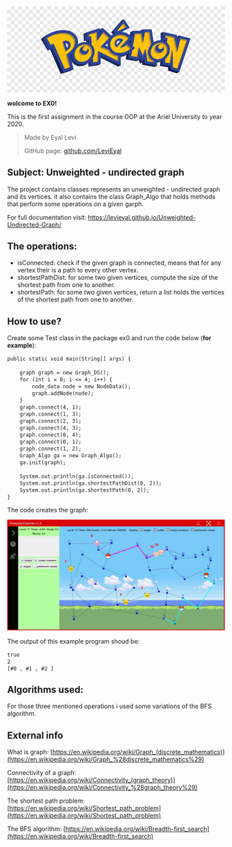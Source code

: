 ![enter image description here](https://github.com/LeviEyal/OOP-EX2-Weighted-directed-graph/blob/master/screenshots/pokemon-logo.png)

**wolcome to EX0!**

This is the first assignment in the course OOP at the Ariel University to year 2020.

> Made by Eyal Levi
>
> GitHub page: [github.com/LeviEyal](github.com/LeviEyal)


## Subject: Unweighted - undirected graph

The project contains classes represents an  unweighted - undirected graph and its vertices. it also contains the class Graph_Algo that holds methods that perform some operations on a given garph.

For full documentation visit:
https://levieyal.github.io/Unweighted-Undirected-Graph/

## The operations:

 - isConnected: check if the given graph is connected, means that for any vertex their is a path to every other vertex.
 - shortestPathDist: for some two given vertices, compute the size of the shortest path from one to another.
- shortestPath: for some two given vertices, return a list holds the vertices of the shortest path from one to another.

## How to use?

 Create some Test class in the package ex0 and run the code below (**for example**):
 

    public static void main(String[] args) {  
  
	    graph graph = new Graph_DS();  
	    for (int i = 0; i <= 4; i++) {  
	        node_data node = new NodeData();  
	        graph.addNode(node);  
	    }  
	    graph.connect(4, 1);  
	    graph.connect(1, 3);  
	    graph.connect(2, 3);  
	    graph.connect(4, 3);  
	    graph.connect(0, 4);  
	    graph.connect(0, 1);  
	    graph.connect(1, 2);  
	    Graph_Algo ga = new Graph_Algo();  
	    ga.init(graph);  
  
	    System.out.println(ga.isConnected());  
	    System.out.println(ga.shortestPathDist(0, 2));  
	    System.out.println(ga.shortestPath(0, 2));  
    }
The code creates the graph:

![enter image description here](https://github.com/LeviEyal/OOP-EX2-Weighted-directed-graph/blob/master/screenshots/scr1.jpg)

The output of this example program shoud be:

    true
    2
    [#0 , #1 , #2 ]

## Algorithms used:
For those three mentioned operations i used some variations of the BFS algorithm.

## External info
What is graph: [https://en.wikipedia.org/wiki/Graph_(discrete_mathematics)](https://en.wikipedia.org/wiki/Graph_%28discrete_mathematics%29)

Connectivity of a graph: [https://en.wikipedia.org/wiki/Connectivity_(graph_theory)](https://en.wikipedia.org/wiki/Connectivity_%28graph_theory%29)

The shortest path problem: [https://en.wikipedia.org/wiki/Shortest_path_problem](https://en.wikipedia.org/wiki/Shortest_path_problem)

The BFS algorithm: [https://en.wikipedia.org/wiki/Breadth-first_search](https://en.wikipedia.org/wiki/Breadth-first_search)
